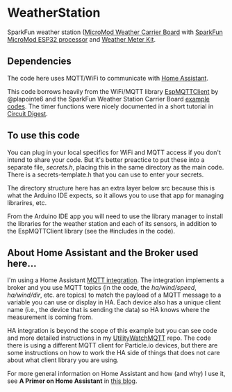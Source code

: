 # WeatherStation

SparkFun weather station
([MicroMod Weather Carrier Board](https://www.sparkfun.com/products/16794)
with 
[SparkFun MicroMod ESP32 processor](https://www.sparkfun.com/products/16781)
and 
[Weather Meter Kit](https://www.sparkfun.com/products/15901).

## Dependencies

The code here uses MQTT/WiFi to communicate with 
[Home Assistant](https://www.home-assistant.io/).

This code borrows heavily from the WiFi/MQTT library
[EspMQTTClient](https://github.com/plapointe6/EspMQTTClient)
by @plapointe6
and the SparkFun Weather Station Carrier Board 
[example codes](https://github.com/sparkfun/MicroMod_Weather_Carrier_Board/). 
The timer functions were nicely documented in a short tutorial in
[Circuit Digest](https://circuitdigest.com/microcontroller-projects/esp32-timers-and-timer-interrupts).

## To use this code

You can plug in your local specifics for WiFi and MQTT access if you
don't intend to share your code.  But it's better preactice to put
these into a separate file, *secrets.h*, placing this in the same
directory as the main code. There is a secrets-template.h that you can
use to enter your secrets.

The directory structure here has an extra layer below src because this is
what the Arduino IDE expects, so it allows you to use that app for managing
librarires, etc. 

From the Arduino IDE app you will need to use the library manager to
install the libraries for the weather station and each of its sensors,
in addition to the EspMQTTClient library (see the #includes in the code).

## About Home Assistant and the Broker used here...
I'm using a Home Assistant
[MQTT integration](https://www.home-assistant.io/integrations/mqtt/). 
The integration implements a broker and
you use MQTT topics (in the code, the *ha/wind/speed*, *ha/wind/dir*, etc. 
are topics) to match the payload of a MQTT message to a variable you can use 
or display in HA.  Each device also has a unique client name (i.e., the device
that is sending the data) so HA knows 
where the measurement is coming from.

HA integration is beyond the scope of this example but
you can see code and more detailed instructions in my 
[UtilityWatchMQTT](https://github.com/cecat/UtilityWatchMQTT) repo.
The code there is using a different MQTT client for Particle.io devices,
but there are some instructions on how to work the HA side of things that
does not care about what client library you are using.

For more general information on Home Assistant and how (and why)
I use it, see 
**A Primer on Home Assistant** in
[this blog](https://blog.deepblueberry.com/).
